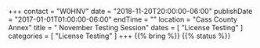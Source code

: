 +++
contact = "W0HNV"
date = "2018-11-20T20:00:00-06:00"
publishDate = "2017-01-01T01:00:00-06:00"
endTime = ""
location = "Cass County Annex"
title = " November Testing Session"
dates = [ "License Testing" ]
categories = [ "License Testing" ]
+++
{{% bring %}}
{{% status %}}

